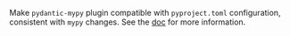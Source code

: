 Make `pydantic-mypy` plugin compatible with `pyproject.toml` configuration, consistent with `mypy` changes. See the [doc](https://pydantic-docs.helpmanual.io/mypy_plugin/#configuring-the-plugin) for more information.
